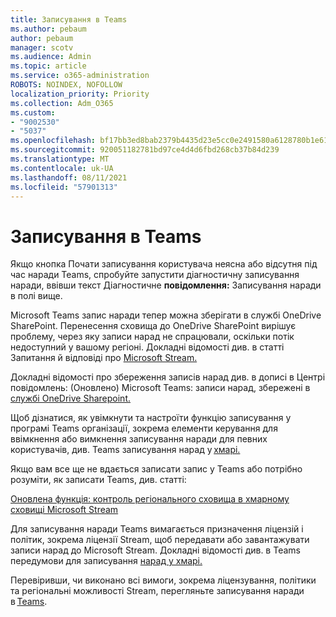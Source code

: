 ```yaml
---
title: Записування в Teams
ms.author: pebaum
author: pebaum
manager: scotv
ms.audience: Admin
ms.topic: article
ms.service: o365-administration
ROBOTS: NOINDEX, NOFOLLOW
localization_priority: Priority
ms.collection: Adm_O365
ms.custom:
- "9002530"
- "5037"
ms.openlocfilehash: bf17bb3ed8bab2379b4435d23e5cc0e2491580a6128780b1e6166513e54c6abd
ms.sourcegitcommit: 920051182781bd97ce4d4d6fbd268cb37b84d239
ms.translationtype: MT
ms.contentlocale: uk-UA
ms.lasthandoff: 08/11/2021
ms.locfileid: "57901313"
---
```

# <a name="recording-in-teams"></a>Записування в Teams

Якщо кнопка Почати  записування користувача неясна або відсутня під час наради Teams, спробуйте запустити діагностичну записування наради, ввівши текст Діагностичне **повідомлення:** Записування наради в полі вище. 

Microsoft Teams запис наради тепер можна зберігати в службі OneDrive SharePoint. Перенесення сховища до OneDrive SharePoint вирішує проблему, через яку записи нарад не спрацювали, оскільки потік недоступний у вашому регіоні. Докладні відомості див. в статті Запитання й відповіді про [Microsoft Stream.](https://docs.microsoft.com/stream/faq#which-regions-does-microsoft-stream-host-my-data-in)

Докладні відомості про збереження записів нарад див. в дописі в Центрі повідомлень: (Оновлено) Microsoft Teams: записи нарад, збережені в [службі OneDrive Sharepoint.](https://portal.microsoft.com/Adminportal/Home?ref=MessageCenter&id=MC222640)

Щоб дізнатися, як увімкнути та настроїти функцію записування у програмі Teams організації, зокрема елементи керування для ввімкнення або вимкнення записування наради для певних користувачів, див. Teams записування нарад у [хмарі.](https://docs.microsoft.com/microsoftteams/cloud-recording) 

Якщо вам все ще не вдається записати запис у Teams або потрібно розуміти, як записати Teams, див. статті: 

[Оновлена функція: контроль регіонального сховища в хмарному сховищі Microsoft Stream](https://admin.microsoft.com/AdminPortal/Home#/MessageCenter?id=MC214327)

Для записування наради Teams вимагається призначення ліцензій і політик, зокрема ліцензії Stream, щоб передавати або завантажувати записи нарад до Microsoft Stream. Докладні відомості див. в Teams передумови для записування [нарад у хмарі.](https://docs.microsoft.com/microsoftteams/cloud-recording#prerequisites-for-teams-cloud-meeting-recording)

Перевіривши, чи виконано всі вимоги, зокрема ліцензування, політики та регіональні можливості Stream, перегляньте записування наради в [Teams](https://support.office.com/article/34dfbe7f-b07d-4a27-b4c6-de62f1348c24). 